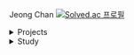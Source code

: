 Jeong Chan
[![Solved.ac
프로필](http://mazassumnida.wtf/api/mini/generate_badge?boj=idgachan)](https://solved.ac/idgachan)

<details>
<summary>Projects</summary>
<div markdown="1">


</div>
</details>

<details>
<summary>Study</summary>
<div markdown="1">
  
<img src="https://img.shields.io/badge/javascript-%23F7DF1E.svg?&style=for-the-badge&logo=javascript&logoColor=black" />

</div>
</details>
